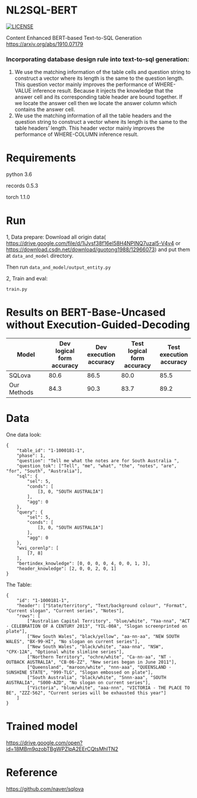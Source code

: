 # NL2SQL-BERT

[![LICENSE](https://img.shields.io/badge/license-Anti%20996-blue.svg)](https://github.com/996icu/996.ICU/blob/master/LICENSE)

Content Enhanced BERT-based Text-to-SQL Generation https://arxiv.org/abs/1910.07179

### Incorporating database design rule into text-to-sql generation: 

1. We use the matching information of the table cells and question string to construct a vector where
its length is the same to the question length. This question vector mainly improves the performance
of WHERE-VALUE inference result. Because it injects the knowledge that the answer cell and its
corresponding table header are bound together. If we locate the answer cell then we locate the answer
column which contains the answer cell.
2. We use the matching information of all the table headers and the question string to construct a
vector where its length is the same to the table headers’ length. This header vector mainly improves the
performance of WHERE-COLUMN inference result.

# Requirements

python 3.6

records 0.5.3   

torch 1.1.0   

# Run

1, Data prepare:
Download all origin data( https://drive.google.com/file/d/1iJvsf38f16el58H4NPINQ7uzal5-V4v4 or https://download.csdn.net/download/guotong1988/12966073) and put them at `data_and_model` directory.

Then run
`data_and_model/output_entity.py`

2, Train and eval:

`train.py`

# Results on BERT-Base-Uncased without Execution-Guided-Decoding
| **Model**   | Dev <br />logical form <br />accuracy | Dev<br />execution<br/> accuracy | Test<br /> logical form<br /> accuracy | Test<br /> execution<br /> accuracy |
| ----------- | ------------------------------------- | -------------------------------- | -------------------------------------- | ----------------------------------- |
| SQLova    | 80.6                      | 86.5                  | 80.0                        | 85.5                   |
| Our Methods | 84.3                      | 90.3                | 83.7                      | 89.2 |

# Data
One data look:
```
{
	"table_id": "1-1000181-1",
	"phase": 1,
	"question": "Tell me what the notes are for South Australia ",
	"question_tok": ["Tell", "me", "what", "the", "notes", "are", "for", "South", "Australia"],
	"sql": {
		"sel": 5,
		"conds": [
			[3, 0, "SOUTH AUSTRALIA"]
		],
		"agg": 0
	},
	"query": {
		"sel": 5,
		"conds": [
			[3, 0, "SOUTH AUSTRALIA"]
		],
		"agg": 0
	},
	"wvi_corenlp": [
		[7, 8]
	],
	"bertindex_knowledge": [0, 0, 0, 0, 4, 0, 0, 1, 3],
	"header_knowledge": [2, 0, 0, 2, 0, 1]
}
```
The Table:
```
{
	"id": "1-1000181-1",
	"header": ["State/territory", "Text/background colour", "Format", "Current slogan", "Current series", "Notes"],
	"rows": [
		["Australian Capital Territory", "blue/white", "Yaa·nna", "ACT · CELEBRATION OF A CENTURY 2013", "YIL·00A", "Slogan screenprinted on plate"],
		["New South Wales", "black/yellow", "aa·nn·aa", "NEW SOUTH WALES", "BX·99·HI", "No slogan on current series"],
		["New South Wales", "black/white", "aaa·nna", "NSW", "CPX·12A", "Optional white slimline series"],
		["Northern Territory", "ochre/white", "Ca·nn·aa", "NT · OUTBACK AUSTRALIA", "CB·06·ZZ", "New series began in June 2011"],
		["Queensland", "maroon/white", "nnn·aaa", "QUEENSLAND · SUNSHINE STATE", "999·TLG", "Slogan embossed on plate"],
		["South Australia", "black/white", "Snnn·aaa", "SOUTH AUSTRALIA", "S000·AZD", "No slogan on current series"],
		["Victoria", "blue/white", "aaa·nnn", "VICTORIA - THE PLACE TO BE", "ZZZ·562", "Current series will be exhausted this year"]
	]
}
```

# Trained model

https://drive.google.com/open?id=18MBm9qzobTBgWPZlpA2EErCQtsMhlTN2

# Reference 

https://github.com/naver/sqlova
